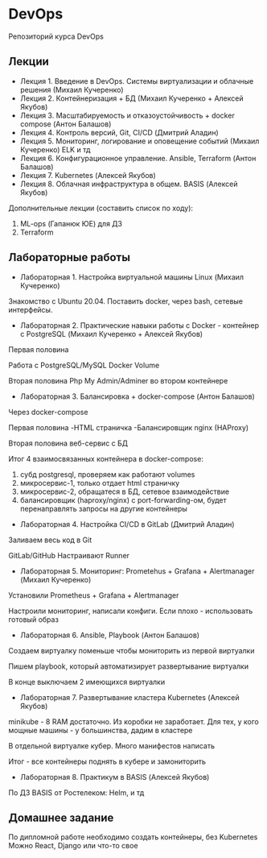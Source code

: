 # DevOps
Репозиторий курса DevOps

## Лекции

* Лекция 1. Введение в DevOps. Системы виртуализации и облачные решения (Михаил Кучеренко)
* Лекция 2. Контейнеризация + БД (Михаил Кучеренко + Алексей Якубов)
* Лекция 3. Масштабируемость и отказоустойчивость + docker compose (Антон Балашов)
* Лекция 4. Контроль версий, Git, CI/CD (Дмитрий Аладин)
* Лекция 5. Мониторинг, логирование и оповещение событий (Михаил Кучеренко)
ELK и тд
* Лекция 6. Конфигурационное управление. Ansible, Terraform (Антон Балашов)
* Лекция 7. Kubernetes (Алексей Якубов)
* Лекция 8. Облачная инфраструктура в общем. BASIS (Алексей Якубов)

Дополнительные лекции (составить список по ходу):
1. ML-ops (Гапанюк ЮЕ) для ДЗ
2. Terraform

## Лабораторные работы

* Лабораторная 1. Настройка виртуальной машины Linux (Михаил Кучеренко)

Знакомство с Ubuntu 20.04. Поставить docker, через bash, сетевые интерфейсы.

* Лабораторная 2. Практические навыки работы с Docker - контейнер с PostgreSQL (Михаил Кучеренко + Алексей Якубов)

Первая половина

Работа с PostgreSQL/MySQL
Docker Volume

Вторая половина 
Php My Admin/Adminer во втором контейнере

* Лабораторная 3. Балансировка + docker-compose (Антон Балашов)

Через docker-compose

Первая половина
-HTML страничка
-Балансировщик nginx (HAProxy)

Вторая половина
веб-сервис с БД

Итог 4 взаимосвязанных контейнера в docker-compose:
1) субд postgresql, проверяем как работают volumes
2) микросервис-1, только отдает html страничку
3) микросервис-2, обращатеся в БД, сетевое взаимодействие
4) балансировщик (haproxy/nginx) с port-forwarding-ом, будет перенаправлять запросы на другие контейнеры

* Лабораторная 4. Настройка CI/CD в GitLab (Дмитрий Аладин)

Заливаем весь код в Git

GitLab/GitHub
Настраивают Runner 

* Лабораторная 5. Мониторинг: Prometehus + Grafana + Alertmanager (Михаил Кучеренко)

Установили Prometheus + Grafana + Alertmanager 

Настроили мониторинг, написали конфиги.
Если плохо - использовать готовый образ

* Лабораторная 6. Ansible, Playbook (Антон Балашов)

Создаем виртуалку поменьше чтобы мониторить из первой виртуалки

Пишем playbook, который автоматизирует развертывание виртуалки

В конце выключаем 2 имеющихся виртуалки 

* Лабораторная 7. Развертывание кластера Kubernetes (Алексей Якубов)

minikube - 8 RAM достаточно. Из коробки не заработает. Для тех, у кого мощные машины - у большинства, дадим в кластере

В отдельной виртуалке кубер. Много манифестов написать

Итог - все контейнеры поднять в кубере и замониторить

* Лабораторная 8. Практикум в BASIS (Алексей Якубов)

По ДЗ BASIS от Ростелеком: Helm, и тд


## Домашнее задание

По дипломной работе необходимо создать контейнеры, без Kubernetes
Можно React, Django или что-то свое
